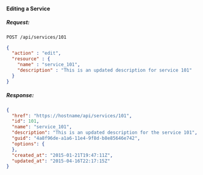 #### Editing a Service

##### Request:

    POST /api/services/101

``` json
{
  "action" : "edit",
  "resource" : {
    "name" : "service_101",
    "description" : "This is an updated description for service 101"
  }
}
```

##### Response:

``` json
{
  "href": "https://hostname/api/services/101",
  "id": 101,
  "name": "service_101",
  "description": "This is an updated description for the service 101",
  "guid": "4a8f96de-a1a6-11e4-9f8d-b8e85646e742",
  "options": {
  },
  "created_at": "2015-01-21T19:47:11Z",
  "updated_at": "2015-04-16T22:17:15Z"
}
```
